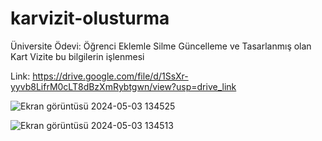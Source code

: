 # karvizit-olusturma
Üniversite Ödevi: Öğrenci Eklemle Silme Güncelleme ve Tasarlanmış olan Kart Vizite bu bilgilerin işlenmesi


Link: https://drive.google.com/file/d/1SsXr-yyvb8LifrM0cLT8dBzXmRybtgwn/view?usp=drive_link


![Ekran görüntüsü 2024-05-03 134525](https://github.com/ozgurgungor1/karvizit-olusturma/assets/168583984/2d415fed-5acd-4936-a91c-7e279980a848)

![Ekran görüntüsü 2024-05-03 134513](https://github.com/ozgurgungor1/karvizit-olusturma/assets/168583984/be7e029a-273a-4cd0-b448-3066db70930f)
